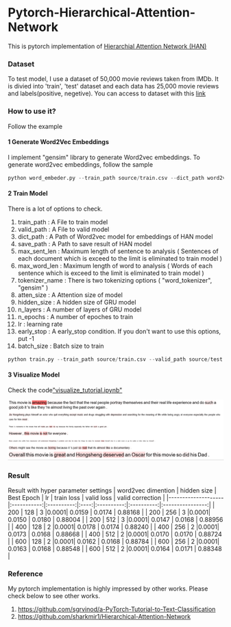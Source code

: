 # Pytorch-Hierarchical-Attention-Network
This is pytorch implementation of [Hierarchial Attention Network (HAN)](https://www.cs.cmu.edu/~hovy/papers/16HLT-hierarchical-attention-networks.pdf)


### Dataset
To test model, I use a dataset of 50,000 movie reviews taken from IMDb. 
It is divied into 'train', 'test' dataset and each data has 25,000 movie reviews and labels(positive, negetive).
You can access to dataset with this [link](http://ai.stanford.edu/~amaas/data/sentiment/)


### How to use it?
Follow the example

#### 1 Generate Word2Vec Embeddings
I implement "gensim" library to generate Word2vec embeddings. To generate word2vec embeddings, follow the sample

```python
python word_embeder.py --train_path source/train.csv --dict_path word2vec --tokenizer_name word_tokenizer --size 200 --window 5 --min_count 3
```

#### 2 Train Model
There is a lot of options to check.
1. train_path : A File to train model
2. valid_path : A File to valid model
3. dict_path : A Path of Word2vec model for embeddings of HAN model
4. save_path : A Path to save result of HAN model
5. max_sent_len : Maximum length of sentence to analysis ( Sentences of each document which is exceed to the limit is eliminated to train model )
6. max_word_len : Maximum length of word to analysis ( Words of each sentence which is exceed to the limit is eliminated to train model )
7. tokenizer_name : There is two tokenizing options ( "word_tokenizer", "gensim" )
8. atten_size : A Attention size of model
9. hidden_size : A hidden size of GRU model
10. n_layers : A number of layers of GRU model
11. n_epochs : A number of epoches to train
12. lr : learning rate
13. early_stop : A early_stop condition. If you don't want to use this options, put -1
14. batch_size : Batch size to train

```python
python train.py --train_path source/train.csv --valid_path source/test.csv --dict_path word2vec/1 --tokenizer_name word_tokenizer --hidden_size 256 --atten_size 128 --min_count 3 --batch_size 16
```

#### 3 Visualize Model
Check the code["visualize_tutorial.ipynb"](https://github.com/JoungheeKim/Pytorch-Hierarchical-Attention-Network/blob/master/visualize_tutorial.ipynb)


![](img/visualized_sentiment_document.PNG)


### Result

Result with hyper parameter settings
| word2vec dimention | hidden size | Best Epoch |  lr  | train loss | valid loss | valid correction |
|--------------------|:-----------:|:----------:|:----:|:----------:|:----------:|:----------------:|
| 200                |    128      |      3     |0.0001|   0.0159   |   0.0174   |      0.88168     |
| 200                |    256      |      3     |0.0001|   0.0150   |   0.0180   |      0.88004     |
| 200                |    512      |      3     |0.0001|   0.0147   |   0.0168   |      0.88956     |
| 400                |    128      |      2     |0.0001|   0.0178   |   0.0174   |      0.88240     |
| 400                |    256      |      2     |0.0001|   0.0173   |   0.0168   |      0.88668     |
| 400                |    512      |      2     |0.0001|   0.0170   |   0.0170   |      0.88724     |
| 600                |    128      |      2     |0.0001|   0.0162   |   0.0168   |      0.88784     |
| 600                |    256      |      2     |0.0001|   0.0163   |   0.0168   |      0.88548     |
| 600                |    512      |      2     |0.0001|   0.0164   |   0.0171   |      0.88348     |

### Reference

My pytorch implementation is highly impressed by other works. Please check below to see other works.
1. https://github.com/sgrvinod/a-PyTorch-Tutorial-to-Text-Classification
2. https://github.com/sharkmir1/Hierarchical-Attention-Network


